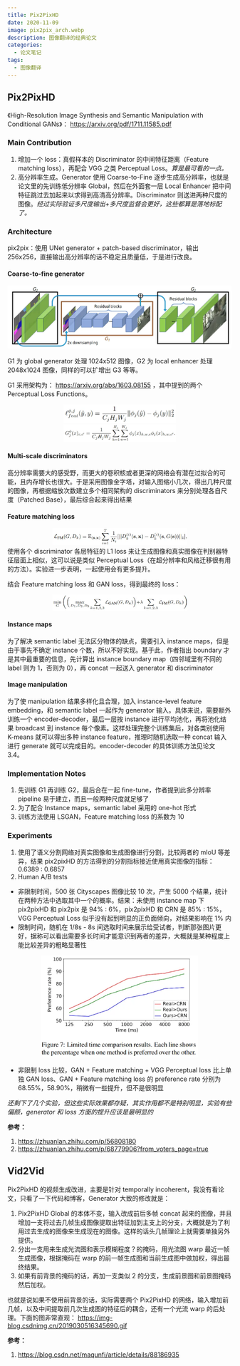 ```yaml
---
title: Pix2PixHD
date: 2020-11-09
image: pix2pix_arch.webp
description: 图像翻译的经典论文
categories:
  - 论文笔记
tags:
  - 图像翻译
---
```

## Pix2PixHD

《High-Resolution Image Synthesis and Semantic Manipulation with Conditional GANs》： https://arxiv.org/pdf/1711.11585.pdf

### Main Contribution
1. 增加一个 loss：真假样本的 Discriminator 的中间特征距离（Feature matching loss），再配合 VGG 之类 Perceptual Loss。_算是最可看的一点。_
2. 高分辨率生成。Generator 使用 Coarse-to-Fine 逐步生成高分辨率，也就是论文里的先训练低分辨率 Global，然后在外面套一层 Local Enhancer 把中间特征跳过去加起来以求得到高清高分辨率。Discriminator 则送进两种尺度的图像。_经过实际验证多尺度输出+多尺度监督会更好，这些都算是落地标配了。_


### Architecture
pix2pix：使用 UNet generator + patch-based discriminator，输出 256x256，直接输出高分辨率的话不稳定且质量低，于是进行改良。  
#### Coarse-to-fine generator
![arch](pix2pix_arch.webp)

G1 为 global generator 处理 1024x512 图像，G2 为 local enhancer 处理 2048x1024 图像，同样的可以扩增出 G3 等等。

G1 采用架构为： https://arxiv.org/abs/1603.08155 ，其中提到的两个 Perceptual Loss Functions。
<div align=center>
<img src="FeatureReconstructionLoss.webp" width="50%">  
<img src="StyleReconstructionLoss.webp" width="50%"> 
</div>

#### Multi-scale discriminators  
高分辨率需要大的感受野，而更大的卷积核或者更深的网络会有潜在过拟合的可能，且内存增长也很大。于是采用图像金字塔，对输入图缩小几次，得出几种尺度的图像，再根据缩放次数建立多个相同架构的 discriminators 来分别处理各自尺度（Patched Base），最后综合起来得出结果
  
#### Feature matching loss  
  <div align=center>
  <img src="FeatureMatchingLoss.webp" width="60%">  
  </div>
使用各个 discriminator 各层特征的 L1 loss 来让生成图像和真实图像在判别器特征层面上相似，这可以说是类似 Perceptual Loss（在超分辨率和风格迁移很有用的方法）。实验进一步表明，一起使用会有更多提升。
  
结合 Feature matching loss 和 GAN loss，得到最终的 loss： 
  
  <div align=center>
  <img src="FinalLoss.webp" width="60%">  
  </div>

#### Instance maps  
为了解决 semantic label 无法区分物体的缺点，需要引入 instance maps，但是由于事先不确定 instance 个数，所以不好实现。基于此，作者指出 boundary 才是其中最重要的信息，先计算出 instance boundary map（四邻域里有不同的 label 则为 1，否则为 0），再 concat 一起送入 generator 和 discriminator
  
#### Image manipulation  
为了使 manipulation 结果多样化且合理，加入 instance-level feature embedding，和 semantic label 一起作为 generator 输入。具体来说，需要额外训练一个 encoder-decoder，最后一层按 instance 进行平均池化，再将池化结果 broadcast 到 instance 每个像素。这样处理完整个训练集后，对各类别使用 K-means 就可以得出多种 instance feature，推理时随机选取一种 concat 输入进行 generate 就可以完成目的。encoder-decoder 的具体训练方法见论文 3.4。

### Implementation Notes
1. 先训练 G1 再训练 G2，最后合在一起 fine-tune，作者提到此多分辨率 pipeline 易于建立，而且一般两种尺度就足够了
2. 为了配合 Instance maps，semantic label 采用的 one-hot 形式
3. 训练方法使用 LSGAN，Feature matching loss 的系数为 10

### Experiments
1. 使用了语义分割网络对真实图像和生成图像进行分割，比较两者的 mIoU 等差异，结果 pix2pixHD 的方法得到的分割指标接近使用真实图像的指标：0.6389 : 0.6857
2. Human A/B tests
  - 非限制时间，500 张 Cityscapes 图像比较 10 次，产生 5000 个结果，统计在两种方法中选取其中一个的概率。结果：未使用 instance map 下 pix2pixHD 和 pix2pix 是 94% : 6%，pix2pixHD 和 CRN 是 85% : 15%，VGG Perceptual Loss 似乎没有起到明显的正负面倾向，对结果影响在 1% 内
  - 限制时间，随机在 1/8s - 8s 间选取时间来展示给受试者，判断那张图片更好，据称可以看出需要多长时间才能意识到两者的差异，大概就是某种程度上能比较差异的粗略显著性  
  <div align=center>
  <img src="exp2.webp" width="70%">  
  </div>
  
  - 非限制 loss 比较，GAN + Feature matching + VGG Perceptual loss 比上单独 GAN loss、GAN + Feature matching loss 的 preference rate 分别为 68.55%，58.90%，稍微有一些提升，但不是很明显

_还剩下了几个实验，但这些实际效果都存疑，其实作用都不是特别明显，实验有些偏颇，generator 和 loss 方面的提升应该是最明显的_

__参考：__  
1. https://zhuanlan.zhihu.com/p/56808180
2. https://zhuanlan.zhihu.com/p/68779906?from_voters_page=true


## Vid2Vid
Pix2PixHD 的视频生成改进，主要是针对 temporally incoherent，我没有看论文，只看了一下代码和博客，Generator 大致的修改就是：  
1. Pix2PixHD Global 的本体不变，输入改成前后多帧 concat 起来的图像，并且增加一支将过去几帧生成图像提取出特征加到主支上的分支，大概就是为了利用过去生成的图像来生成现在的图像。这样的话头几帧理论上就需要单独另外提供。
2. 分出一支用来生成光流图和表示模糊程度？的掩码，用光流图 warp 最近一帧生成图像，根据掩码在 warp 的前一帧生成图和当前生成图中做加权，得出最终结果。
3. 如果有前背景的掩码的话，再加一支类似 2 的分支，生成前景图和前景图掩码然后加权。  

也就是说如果不使用前背景的话，实际需要两个 Pix2PixHD 的网络，输入增加前几帧，以及中间提取前几次生成图的特征后的耦合，还有一个光流 warp 的后处理。下面的图非常直观：
https://img-blog.csdnimg.cn/2019030516345690.gif


__参考：__
1. https://blog.csdn.net/maqunfi/article/details/88186935

